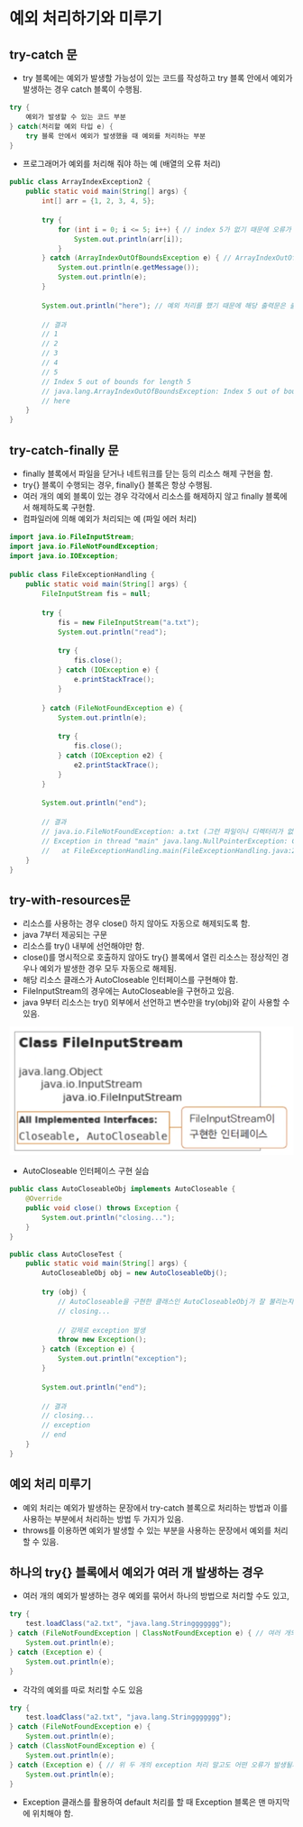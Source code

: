 # 예외 처리하기와 미루기

## try-catch 문

- try 블록에는 예외가 발생할 가능성이 있는 코드를 작성하고 try 블록 안에서 예외가 발생하는 경우 catch 블록이 수행됨.

```java
try {
    예외가 발생할 수 있는 코드 부분
} catch(처리할 예외 타입 e) {
    try 블록 안에서 예외가 발생했을 때 예외를 처리하는 부분
}
```

- 프로그래머가 예외를 처리해 줘야 하는 예 (배열의 오류 처리)

```java
public class ArrayIndexException2 {
    public static void main(String[] args) {
        int[] arr = {1, 2, 3, 4, 5};

        try {
            for (int i = 0; i <= 5; i++) { // index 5가 없기 때문에 오류가 남.
                System.out.println(arr[i]);
            }
        } catch (ArrayIndexOutOfBoundsException e) { // ArrayIndexOutOfBoundsException 클래스를 활용
            System.out.println(e.getMessage());
            System.out.println(e);
        }

        System.out.println("here"); // 예외 처리를 했기 때문에 해당 출력문은 출력이 된다.

        // 결과
        // 1
        // 2
        // 3
        // 4
        // 5
        // Index 5 out of bounds for length 5
        // java.lang.ArrayIndexOutOfBoundsException: Index 5 out of bounds for length 5
        // here
    }
}
```

## try-catch-finally 문

- finally 블록에서 파일을 닫거나 네트워크를 닫는 등의 리소스 해제 구현을 함.
- try{} 블록이 수행되는 경우, finally{} 블록은 항상 수행됨.
- 여러 개의 예외 블록이 있는 경우 각각에서 리소스를 해제하지 않고 finally 블록에서 해제하도록 구현함.
- 컴파일러에 의해 예외가 처리되는 예 (파일 에러 처리)

```java
import java.io.FileInputStream;
import java.io.FileNotFoundException;
import java.io.IOException;

public class FileExceptionHandling {
    public static void main(String[] args) {
        FileInputStream fis = null;

        try {
            fis = new FileInputStream("a.txt");
            System.out.println("read");

            try {
                fis.close();
            } catch (IOException e) {
                e.printStackTrace();
            }

        } catch (FileNotFoundException e) {
            System.out.println(e);

            try {
                fis.close();
            } catch (IOException e2) {
                e2.printStackTrace();
            }
        }

        System.out.println("end");

        // 결과
        // java.io.FileNotFoundException: a.txt (그런 파일이나 디렉터리가 없습니다)
        // Exception in thread "main" java.lang.NullPointerException: Cannot invoke "java.io.FileInputStream.close()" because "fis" is null
        //	 at FileExceptionHandling.main(FileExceptionHandling.java:23)
    }
}
```

## try-with-resources문

- 리소스를 사용하는 경우 close() 하지 않아도 자동으로 해제되도록 함.
- java 7부터 제공되는 구문
- 리소스를 try() 내부에 선언해야만 함.
- close()를 명시적으로 호출하지 않아도 try{} 블록에서 열린 리소스는 정상적인 경우나 예외가 발생한 경우 모두 자동으로 해제됨.
- 해당 리소스 클래스가 AutoCloseable 인터페이스를 구현해야 함.
- FileInputStream의 경우에는 AutoCloseable을 구현하고 있음.
- java 9부터 리소스는 try() 외부에서 선언하고 변수만을 try(obj)와 같이 사용할 수 있음.

![png_1](Untitled.png)

- AutoCloseable 인터페이스 구현 실습

```java
public class AutoCloseableObj implements AutoCloseable {
    @Override
    public void close() throws Exception {
        System.out.println("closing...");
    }
}
```

```java
public class AutoCloseTest {
    public static void main(String[] args) {
        AutoCloseableObj obj = new AutoCloseableObj();

        try (obj) {
            // AutoCloseable을 구현한 클래스인 AutoCloseableObj가 잘 불리는지 확인
            // closing...

            // 강제로 exception 발생
            throw new Exception();
        } catch (Exception e) {
            System.out.println("exception");
        }

        System.out.println("end");

        // 결과
        // closing...
        // exception
        // end
    }
}
```

## 예외 처리 미루기

- 예외 처리는 예외가 발생하는 문장에서 try-catch 블록으로 처리하는 방법과 이를 사용하는 부분에서 처리하는 방법 두 가지가 있음.
- throws를 이용하면 예외가 발생할 수 있는 부분을 사용하는 문장에서 예외를 처리할 수 있음.

## 하나의 try{} 블록에서 예외가 여러 개 발생하는 경우

- 여러 개의 예외가 발생하는 경우 예외를 묶어서 하나의 방법으로 처리할 수도 있고,

```java
try {
    test.loadClass("a2.txt", "java.lang.Stringgggggg");
} catch (FileNotFoundException | ClassNotFoundException e) { // 여러 개의 예외가 발생하는 경우 예외들을 묶어서 하나의 방법으로 처리
    System.out.println(e);
} catch (Exception e) {
    System.out.println(e);
}
```

- 각각의 예외를 따로 처리할 수도 있음

```java
try {
    test.loadClass("a2.txt", "java.lang.Stringgggggg");
} catch (FileNotFoundException e) {
    System.out.println(e);
} catch (ClassNotFoundException e) {
    System.out.println(e);
} catch (Exception e) { // 위 두 개의 exception 처리 말고도 어떤 오류가 발생될지 모를 때에는 Exception가 최상위 클래스이기 때문에 Exception 클래스로 받아서 처리하여도 된다.
    System.out.println(e);
}
```

- Exception 클래스를 활용하여 default 처리를 할 때 Exception 블록은 맨 마지막에 위치해야 함.